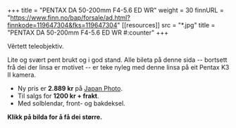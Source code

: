 +++
title = "PENTAX DA 50-200mm F4-5.6 ED WR"
weight = 30
finnURL = "https://www.finn.no/bap/forsale/ad.html?finnkode=119647304&fks=119647304"
[[resources]]
src = "*.jpg"
title = "PENTAX DA 50-200mm F4-5.6 ED WR #:counter"
+++

Vêrtett teleobjektiv.

 <!--more--> 

Lite og svært pent brukt og i god stand. Alle bileta på denne sida -- bortsett frå dei der linsa er motivet -- er teke nyleg med denne linsa på eit Pentax K3 II kamera.

* Ny pris er **2.889 kr** på [Japan Photo](https://www.japanphoto.no/pentax-smc-da-50-200mm-f4-56-ed-wr%20?source=japanphoto_priskelkoo&utm_source=kelkoono&utm_medium=cpc&utm_campaign=kelkooclick&utm_term=Pentax+SMC+DA+50-200mm+F4-5.6+ED+WR&referer=kelkoo_no).
* Til salgs for **1200 kr + frakt**.
* Med solblendar, front- og bakdeksel.

**Klikk på bilda for å få dei større.**

